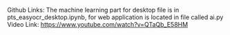 Github Links:
The machine learning part for desktop file is in pts_easyocr_desktop.ipynb, for web application is located in file called ai.py
Video Link: https://www.youtube.com/watch?v=QTaQb_E58HM

